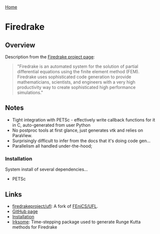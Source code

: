 [Home](../readme.md)
# Firedrake

## Overview
Description from the [Firedrake project page](https://www.firedrakeproject.org/):

> "Firedrake is an automated system for the solution of partial differential equations using the finite element method (FEM). Firedrake uses sophisticated code generation to provide mathematicians, scientists, and engineers with a very high productivity way to create sophisticated high performance simulations."


## Notes

- Tight integration with PETSc - effectively write callback functions for it in C, auto-generated from user Python
- No postproc tools at first glance, just generates vtk and relies on ParaView.
- Surprisingly difficult to infer from the docs that it's doing code gen...
- Parallelism all handled under-the-hood; 

### Installation

System install of several dependencies...

- PETSc

## Links

- [firedrakeproject/ufl](https://github.com/firedrakeproject/ufl): A fork of [FEniCS/UFL](https://github.com/fenics/ufl).
- [GitHub page](https://github.com/firedrakeproject/firedrake)
- [Installation](https://www.firedrakeproject.org/download.html)
- [Irksome](https://github.com/firedrakeproject/Irksome): Time-stepping package used to generate Runge Kutta methods for Firedrake